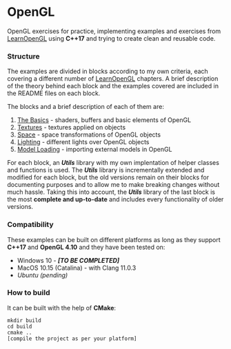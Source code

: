 # OpenGL
OpenGL exercises for practice, implementing examples and exercises from [LearnOpenGL](https://learnopengl.com) using **C++17** and trying to create clean and reusable code.

### Structure
The examples are divided in blocks according to my own criteria, each covering a different number of [LearnOpenGL](https://learnopengl.com) chapters. A brief description of the theory behind each block and the examples covered are included in the README files on each block. 

The blocks and a brief description of each of them are:
  1. [The Basics](01-basics) - shaders, buffers and basic elements of OpenGL
  2. [Textures](02-textures) - textures applied on objects
  3. [Space](03-space) - space transformations of OpenGL objects
  4. [Lighting](04-lighting) - different lights over OpenGL objects
  5. [Model Loading](05-models) - importing external models in OpenGL

For each block, an **_Utils_** library with my own implentation of helper classes and functions is used. The **_Utils_** library is incrementally extended and modified for each block, but the old versions remain on their blocks for documenting purposes and to allow me to make breaking changes without much hassle. Taking this into account, the **_Utils_** library of the last block is the most **complete and up-to-date** and includes every functionality of older versions.

### Compatibility
These examples can be built on different platforms as long as they support **C++17** and **OpenGL 4.10** and they have been tested on:
- Windows 10 - **_[TO BE COMPLETED]_**
- MacOS 10.15 (Catalina) - with Clang 11.0.3 
- _Ubuntu (pending)_

### How to build
It can be built with the help of **CMake**:
```
mkdir build
cd build
cmake ..
[compile the project as per your platform]
```
